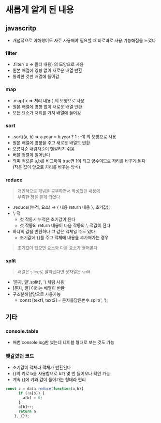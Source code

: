 # 새롭게 알게 된 내용

## javascritp

- 개념적으로 이해했어도 자주 사용해야 필요할 때 바로바로 사용 가능해짐을 느꼈다

### filter

- .filter( x => 필터 내용) 의 모양으로 사용
- 원본 배열에 영향 없이 새로운 배열 반환
- 통과한 것만 배열에 들어감

### map

- .map( x => 처리 내용 ) 의 모양으로 사용
- 원본 배열에 영향 없이 새로운 배열 반환
- 모든 요소가 처리를 거쳐 배열에 들어감

### sort

- .sort((a, b) => a.year > b.year ? 1 : -1) 의 모양으로 사용
- 원본 배열에 영향을 주고 새로운 배열도 반환
- 오름차순 내림차순이 헷갈리기 쉬움
- 버블 정렬이 일어난다
- 의미 적으론 a,b를 비교하여 true면 1이 되고 양수이므로 자리를 바꾸게 된다  
(작은 값이 앞으로 자리를 바꾸는 방식)

### reduce

> 개인적으로 개념을 공부하면서 작성했던 내용에  
> 부족한 점을 알게 되었다

- .reduce((누적, 요소) => { 내용 return 내용 }, 초기값);
- 누적
  - 첫 작동시 누적은 초기값이 된다
  - 첫 작동의 return 내용이 다음 작동의 누적값이 된다
- 하나의 값을 반환하나 그 값은 객체일 수도 있다
  - 초기값에 {}를 주고 객체에 내용을 추가해가는 경우

> 초기값이 없으면 요소와 다음 요소가 들어온다

### split

> 배열은 slice로 잘라낸다면 문자열은 split

- '문자, 열'.split(', ') 처럼 사용
- [문자, 열] 이라는 배열이 반환
- 구조분해할당으로 사용가능
  - const [text1, text2] = 문자를담은변수.split(', ');


## 기타

### console.table

- 매번 console.log만 썼는데 테이블 형태로 보는 것도 가능

### 헷갈렸던 코드

- 초기값이 객체라 객체가 반환된다
- {}의 키로 b를 사용함으로 b가 몇 번 들어오나 확인 가능
- 계속 {}에 키와 값이 들어가는 형태라 편리

```javascript
const z = data.reduce(function(a,b){
      if (!a[b]) {
        a[b] = 0;
      }
      a[b]++;
      return a
    }, {});
```
